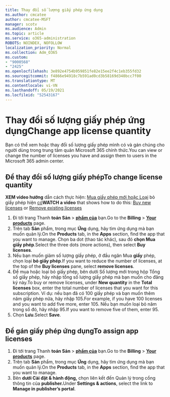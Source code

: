```yaml
---
title: Thay đổi số lượng giấy phép ứng dụng
ms.author: cmcatee
author: cmcatee-MSFT
manager: scotv
ms.audience: Admin
ms.topic: article
ms.service: o365-administration
ROBOTS: NOINDEX, NOFOLLOW
localization_priority: Normal
ms.collection: Adm_O365
ms.custom:
- "9000568"
- "2425"
ms.openlocfilehash: 3e892e4754b959851fe82e15ee2f4c1eb355fd32
ms.sourcegitcommit: f4866e94918c7b591ad0cd3b58169d340bcc7f00
ms.translationtype: MT
ms.contentlocale: vi-VN
ms.lasthandoff: 05/19/2021
ms.locfileid: "52543167"
---
```

# <a name="change-app-license-quantity"></a><span data-ttu-id="f9e97-102">Thay đổi số lượng giấy phép ứng dụng</span><span class="sxs-lookup"><span data-stu-id="f9e97-102">Change app license quantity</span></span>

<span data-ttu-id="f9e97-103">Bạn có thể xem hoặc thay đổi số lượng giấy phép mình có và gán chúng cho người dùng trong trung tâm quản Microsoft 365 chính thức.</span><span class="sxs-lookup"><span data-stu-id="f9e97-103">You can view or change the number of licenses you have and assign them to users in the Microsoft 365 admin center.</span></span>

## <a name="to-change-license-quantity"></a><span data-ttu-id="f9e97-104">Để thay đổi số lượng giấy phép</span><span class="sxs-lookup"><span data-stu-id="f9e97-104">To change license quantity</span></span>

<span data-ttu-id="f9e97-105">**XEM video hướng** dẫn cách thực hiện: [Mua giấy phép mới hoặc Loại](https://go.microsoft.com/fwlink/p/?linkid=2154857) bỏ giấy phép hiện [có](https://go.microsoft.com/fwlink/p/?linkid=2154938)</span><span class="sxs-lookup"><span data-stu-id="f9e97-105">**WATCH a video** that shows how to do this: [Buy new licenses](https://go.microsoft.com/fwlink/p/?linkid=2154857) or [Remove existing licenses](https://go.microsoft.com/fwlink/p/?linkid=2154938)</span></span>

1. <span data-ttu-id="f9e97-106">Đi tới trang Thanh **toán Sản**  >  **[phẩm của](https://go.microsoft.com/fwlink/p/?linkid=842054)** bạn.</span><span class="sxs-lookup"><span data-stu-id="f9e97-106">Go to the **Billing** > **[Your products](https://go.microsoft.com/fwlink/p/?linkid=842054)** page.</span></span>
2. <span data-ttu-id="f9e97-107">Trên tab **Sản** phẩm, trong mục **Ứng** dụng, hãy tìm ứng dụng mà bạn muốn quản lý.</span><span class="sxs-lookup"><span data-stu-id="f9e97-107">On the **Products** tab, in the **Apps** section, find the app that you want to manage.</span></span> <span data-ttu-id="f9e97-108">Chọn ba dot (thao tác khác), sau đó **chọn Mua giấy phép**.</span><span class="sxs-lookup"><span data-stu-id="f9e97-108">Select the three dots (more actions), then select **Buy licenses**.</span></span>
3. <span data-ttu-id="f9e97-109">Nếu bạn muốn giảm số lượng giấy phép, ở đầu ngăn Mua **giấy** phép, chọn loại **bỏ giấy phép**.</span><span class="sxs-lookup"><span data-stu-id="f9e97-109">If you want to reduce the number of licenses, at the top of the **Buy licenses** pane, select **remove licenses**.</span></span>
4. <span data-ttu-id="f9e97-110">Để mua hoặc loại  bỏ giấy  phép, bên dưới Số lượng mới trong hộp Tổng số giấy phép, hãy nhập tổng số lượng giấy phép mà bạn muốn cho đăng ký này.</span><span class="sxs-lookup"><span data-stu-id="f9e97-110">To buy or remove licenses, under **New quantity** in the **Total licenses** box, enter the total number of licenses that you want for this subscription.</span></span> <span data-ttu-id="f9e97-111">Ví dụ: nếu bạn đã có 100 giấy phép và bạn muốn thêm năm giấy phép nữa, hãy nhập 105.</span><span class="sxs-lookup"><span data-stu-id="f9e97-111">For example, if you have 100 licenses and you want to add five more, enter 105.</span></span> <span data-ttu-id="f9e97-112">Nếu bạn muốn loại bỏ năm trong số đó, hãy nhập 95.</span><span class="sxs-lookup"><span data-stu-id="f9e97-112">If you want to remove five of them, enter 95.</span></span>
5. <span data-ttu-id="f9e97-113">Chọn **Lưu**.</span><span class="sxs-lookup"><span data-stu-id="f9e97-113">Select **Save**.</span></span>

## <a name="to-assign-app-licenses"></a><span data-ttu-id="f9e97-114">Để gán giấy phép ứng dụng</span><span class="sxs-lookup"><span data-stu-id="f9e97-114">To assign app licenses</span></span>

1. <span data-ttu-id="f9e97-115">Đi tới trang Thanh **toán Sản**  >  **[phẩm của](https://go.microsoft.com/fwlink/p/?linkid=842054)** bạn.</span><span class="sxs-lookup"><span data-stu-id="f9e97-115">Go to the **Billing** > **[Your products](https://go.microsoft.com/fwlink/p/?linkid=842054)** page.</span></span>
2. <span data-ttu-id="f9e97-116">Trên tab **Sản** phẩm, trong mục **Ứng** dụng, hãy tìm ứng dụng mà bạn muốn quản lý.</span><span class="sxs-lookup"><span data-stu-id="f9e97-116">On the **Products** tab, in the **Apps** section, find the app that you want to manage.</span></span>
3. <span data-ttu-id="f9e97-117">Bên **dưới Cài đặt & hành động,** chọn liên kết đến Quản lý trong cổng thông tin của **publisher.**</span><span class="sxs-lookup"><span data-stu-id="f9e97-117">Under **Settings & actions**, select the link to **Manage in publisher’s portal**.</span></span>